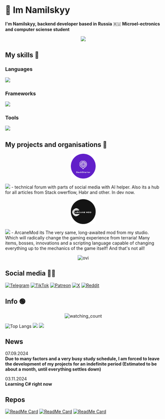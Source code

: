 # :wave: Im Namilskyy
**I'm Namilskyy, backend developer based in Russia** 🇷🇺
**Microel-ectronics and computer sciense student**


<p align='center'><img src="https://readme-typing-svg.herokuapp.com?color=%2336BCF7&lines=Namilskyy,+Backend,+Writer"/></p>


## My skills :hammer:

### Languages
<p align="center">
  
![](https://skillicons.dev/icons?i=html,cs,c,cpp,py,md,ts,bash,powershell,js)

### Frameworks
![](https://skillicons.dev/icons?i=express,dotnet,tensorflow,arduino,apple,unity,unreal,opencv,electron,nodejs)

### Tools
![](https://skillicons.dev/icons?i=arch,git,vim,sublime,visualstudio,k8s,ansible,docker,windows,)

</p>

My projects and organisations 💼
---------------------------------------------------------------------------------------------
<p align="center">
<img src = "/README/GEEKSTARTERC.png" width=80, height=80> </p>
<a href="https://GitHub.com/Nam4ik/GeekStarter"><img src="https://img.shields.io/badge/Geekstarter-8A2BE2"></a> -  technical forum with parts of social media with AI helper. Also its a hub for all articles from Stack owerflow, Habr and other. In dev now.
<p align="center">
<img src = "/README/ARCANEMOD.png" width=80, height=80> </p>
<a href ="https://Github.com/Nam4ik/ARcaneMod"><img src="https://img.shields.io/badge/ArcaneMod-138f6a"></a> - ArcaneMod its The very same, long-awaited mod from my studio. Which will radically change the gaming experience from terraria! Many items, bosses, innovations and a scripting language capable of changing everything up to the mechanics of the game itself! And that's not all!
<p align="center">
  
<img src="https://github-readme-stats.vercel.app/api/top-langs?username=Nam4ik&show_icons=true&locale=en&layout=compact&theme=chartreuse-dark" alt="ovi" />
</p>

Social media 😶‍🌫️
--------------------------------------------------------------------------------------------

[![Telegram](https://img.shields.io/badge/Telegram-@ArcaneDevStudio-blue?style=flat-square&logo=telegram)](https://t.me/ArcaneDevStudio) 
[![TikTok](https://img.shields.io/badge/TikTok-@ArcaneDevStudio-black?style=flat-square&logo=tiktok)](https://www.tiktok.com/@ArcaneDevStudio)
[![Patreon](https://img.shields.io/badge/Patreon-Nam4ik-orange?style=flat-square&logo=patreon)](https://www.patreon.com/Nam4ik) 
[![X](https://img.shields.io/badge/X-ArcaneDevStud10-lightblue?style=flat-square&logo=x)](https://twitter.com/ArcaneDevStud10) 
[![Reddit](https://img.shields.io/badge/Reddit-u/Ok-Technology-6743-orange?style=flat-square&logo=reddit)](https://www.reddit.com/user/Ok-Technology-6743)


Info 🟢
----------------------------------------------------------------------------------------------
<p align="center">
<img src="https://widgetbite.com/stats/Nam4ik" alt="watching_count" /><br>

  
![Top Langs](https://github-readme-stats.vercel.app/api/top-langs/?username=nam4ik&hide=css,html)
![](https://github-profile-summary-cards.vercel.app/api/cards/most-commit-language?username=nam4ik) ![](https://github-profile-summary-cards.vercel.app/api/cards/repos-per-language?username=nam4ik)
</p>




News 
------------------------------------------------------------------------------------------------
07.09.2024<br>
**Due to many factors and a very busy study schedule, I am forced to leave the development of my projects for an indefinite period (Estimated to be about a month, until everything settles down)**

03.11.2024<br>
**Learning C# right now**


Repos
-----------------------------------------------------------------------------------------------


[![ReadMe Card](https://github-readme-stats.vercel.app/api/pin/?username=Nam4ik&repo=GeekStarter)](https://github.com/Nam4ik/GeekStarter)
[![ReadMe Card](https://github-readme-stats.vercel.app/api/pin/?username=Nam4ik&repo=SkPhys)](https://github.com/NAm4ik/SkPhys)
[![ReadMe Card](https://github-readme-stats.vercel.app/api/pin/?username=Nam4ik&repo=EasyEngineLib)](https://github.com/NAm4ik/EasyEngineLib)



 
